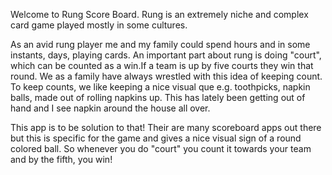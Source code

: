 Welcome to Rung Score Board. Rung is an extremely niche and complex card game played mostly in some cultures. 

As an avid rung player me and my family could spend hours and in some instants, days, playing cards. An important part about rung is doing "court", which can be counted as a win.If a team is up by five courts they win that round. We as a family have always wrestled with this idea of keeping count. To keep counts, we like keeping a nice visual que e.g. toothpicks, napkin balls, made out of rolling napkins up. This has lately been getting out of hand and I see napkin around the house all over.

This app is to be solution to that! Their are many scoreboard apps out there but this is specific for the game and gives a nice visual sign of a round colored ball. So whenever you do "court" you count it towards your team and by the fifth, you win!
